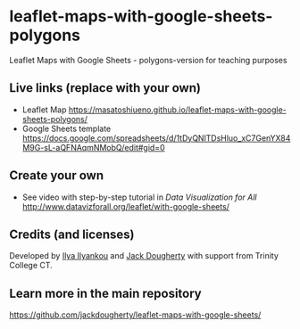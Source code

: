 # leaflet-maps-with-google-sheets-polygons
Leaflet Maps with Google Sheets - polygons-version for teaching purposes

## Live links (replace with your own)
- Leaflet Map https://masatoshiueno.github.io/leaflet-maps-with-google-sheets-polygons/
- Google Sheets template https://docs.google.com/spreadsheets/d/1tDyQNlTDsHluo_xC7GenYX84M9G-sL-aQFNAqmNMobQ/edit#gid=0

## Create your own
- See video with step-by-step tutorial in *Data Visualization for All* http://www.datavizforall.org/leaflet/with-google-sheets/

## Credits (and licenses)
Developed by [Ilya Ilyankou](https://github.com/ilyankou) and [Jack Dougherty](https://github.com/jackdougherty) with support from Trinity College CT.

## Learn more in the main repository
https://github.com/jackdougherty/leaflet-maps-with-google-sheets/

